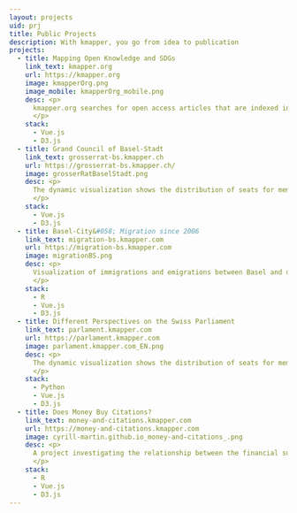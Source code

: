 ```yaml
---
layout: projects
uid: prj
title: Public Projects
description: With kmapper, you go from idea to publication
projects:
  - title: Mapping Open Knowledge and SDGs
    link_text: kmapper.org
    url: https://kmapper.org
    image: kmapperOrg.png
    image_mobile: kmapperOrg_mobile.png
    desc: <p>
      kmapper.org searches for open access articles that are indexed in <a href="https://openalex.org/"" target="_blank">OpenAlex</a> and visualizes the results according to their relevance for the sustainable development goals (SDGs) and research fields.
      </p>
    stack:
      - Vue.js
      - D3.js
  - title: Grand Council of Basel-Stadt
    link_text: grosserrat-bs.kmapper.ch
    url: https://grosserrat-bs.kmapper.ch/
    image: grosserRatBaselStadt.png
    desc: <p>
      The dynamic visualization shows the distribution of seats for members of the Grand Council of Basel-Stadt in relation to an additional feature.
      </p>
    stack:
      - Vue.js
      - D3.js
  - title: Basel-City&#058; Migration since 2006
    link_text: migration-bs.kmapper.com
    url: https://migration-bs.kmapper.com
    image: migrationBS.png
    desc: <p>
      Visualization of immigrations and emigrations between Basel and different parts of the world.
      </p>
    stack:
      - R
      - Vue.js
      - D3.js
  - title: Different Perspectives on the Swiss Parliament
    link_text: parlament.kmapper.com
    url: https://parlament.kmapper.com
    image: parlament.kmapper.com_EN.png
    desc: <p>
      The dynamic visualization shows the distribution of seats for members of the Swiss parliament in relation to an additional feature.
      </p>
    stack:
      - Python
      - Vue.js
      - D3.js
  - title: Does Money Buy Citations?
    link_text: money-and-citations.kmapper.com
    url: https://money-and-citations.kmapper.com
    image: cyrill-martin.github.io_money-and-citations_.png
    desc: <p>
      A project investigating the relationship between the financial support biomedical research projects receive and the number of citations their publications achieve.
      </p>
    stack:
      - R
      - Vue.js
      - D3.js
---
```

